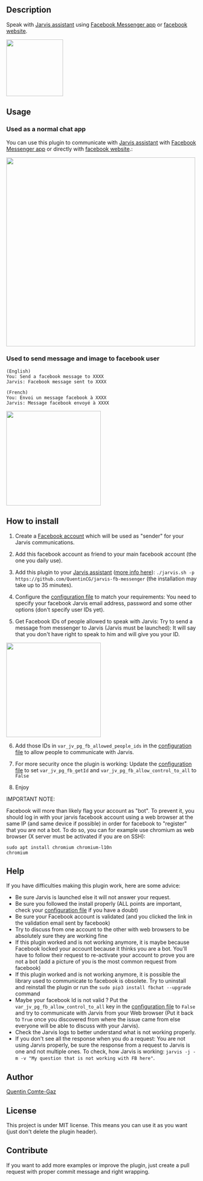 ## Description
Speak with <a target="_blank" href="http://domotiquefacile.fr/jarvis/">Jarvis assistant</a> using <a target="_blank" href="https://messenger.com/">Facebook Messenger app</a> or <a target="_blank" href="https://www.facebook.com/">facebook website</a>.

<img src="https://raw.githubusercontent.com/QuentinCG/jarvis-fb-messenger/master/presentation.png" width="150">


## Usage

### Used as a normal chat app

You can use this plugin to communicate with <a target="_blank" href="http://domotiquefacile.fr/jarvis/">Jarvis assistant</a> with <a target="_blank" href="https://messenger.com/">Facebook Messenger app</a> or directly with <a target="_blank" href="https://www.facebook.com/">facebook website</a>.:

<img src="https://raw.githubusercontent.com/QuentinCG/jarvis-fb-messenger/master/example_base.png" width="500">


### Used to send message and image to facebook user

```
(English)
You: Send a facebook message to XXXX
Jarvis: Facebook message sent to XXXX

(French)
You: Envoi un message facebook à XXXX
Jarvis: Message facebook envoyé à XXXX
```


<img src="https://raw.githubusercontent.com/QuentinCG/jarvis-fb-messenger/master/example_send_message.png" width="250">


## How to install

1) Create a <a target="_blank" href="https://www.facebook.com/">Facebook account</a> which will be used as "sender" for your Jarvis communications.

2) Add this facebook account as friend to your main facebook account (the one you daily use).

3) Add this plugin to your <a target="_blank" href="http://domotiquefacile.fr/jarvis/">Jarvis assistant</a> (<a target="_blank" href="http://domotiquefacile.fr/jarvis/content/plugins">more info here</a>): ```./jarvis.sh -p https://github.com/QuentinCG/jarvis-fb-messenger``` (the installation may take up to 35 minutes).

4) Configure the <a target="_blank" href="https://github.com/QuentinCG/jarvis-fb-messenger/blob/master/config.sh">configuration file</a> to match your requirements: You need to specify your facebook Jarvis email address, password and some other options (don't specify user IDs yet).

5) Get Facebook IDs of people allowed to speak with Jarvis: Try to send a message from messenger to Jarvis (Jarvis must be launched): It will say that you don't have right to speak to him and will give you your ID.

<img src="https://raw.githubusercontent.com/QuentinCG/jarvis-fb-messenger/master/example_no_right.png" width="250">

6) Add those IDs in `var_jv_pg_fb_allowed_people_ids` in the <a target="_blank" href="https://github.com/QuentinCG/jarvis-fb-messenger/blob/master/config.sh">configuration file</a> to allow people to communicate with Jarvis.

7) For more security once the plugin is working: Update the <a target="_blank" href="https://github.com/QuentinCG/jarvis-fb-messenger/blob/master/config.sh">configuration file</a> to set `var_jv_pg_fb_getId` and `var_jv_pg_fb_allow_control_to_all` to `False`

8) Enjoy




IMPORTANT NOTE:

Facebook will more than likely flag your account as "bot". To prevent it, you should log in with your jarvis facebook account using a web browser at the same IP (and same device if possible) in order for facebook to "register" that you are not a bot.
To do so, you can for example use chromium as web browser (X server must be activated if you are on SSH):
```
sudo apt install chromium chromium-l10n
chromium
```

## Help

If you have difficulties making this plugin work, here are some advice:
 - Be sure Jarvis is launched else it will not answer your request.
 - Be sure you followed the install properly (ALL points are important, check your <a target="_blank" href="https://github.com/QuentinCG/jarvis-fb-messenger/blob/master/config.sh">configuration file</a> if you have a doubt)
 - Be sure your Facebook account is validated (and you clicked the link in the validation email sent by facebook)
 - Try to discuss from one account to the other with web browsers to be absolutely sure they are working fine
 - If this plugin worked and is not working anymore, it is maybe because Facebook locked your account because it thinks you are a bot. You'll have to follow their request to re-activate your account to prove you are not a bot (add a picture of you is the most common request from facebook)
 - If this plugin worked and is not working anymore, it is possible the library used to communicate to facebook is obsolete. Try to uninstall and reinstall the plugin or run the `sudo pip3 install fbchat --upgrade` command
 - Maybe your facebook Id is not valid ? Put the `var_jv_pg_fb_allow_control_to_all` key in the <a target="_blank" href="https://github.com/QuentinCG/jarvis-fb-messenger/blob/master/config.sh">configuration file</a> to `False` and try to communicate with Jarvis from your Web browser (Put it back to `True` once you discovered from where the issue came from else everyone will be able to discuss with your Jarvis).
 - Check the Jarvis logs to better understand what is not working properly.
 - If you don't see all the response when you do a request: You are not using Jarvis properly, be sure the response from a request to Jarvis is one and not multiple ones. To check, how Jarvis is working: `jarvis -j -m -v "My question that is not working with FB here"`.


## Author
[Quentin Comte-Gaz](http://quentin.comte-gaz.com/)


## License

This project is under MIT license. This means you can use it as you want (just don't delete the plugin header).


## Contribute

If you want to add more examples or improve the plugin, just create a pull request with proper commit message and right wrapping.
